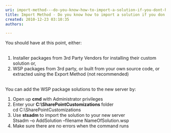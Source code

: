 ```yaml
---
uri: import-method---do-you-know-how-to-import-a-solution-if-you-dont-have-the-original-installer-optional
title: Import Method - Do you know how to import a solution if you don’t have the original installer? (optional)
created: 2010-12-23 03:10:35
authors:

---
```





<span class='intro'> You should have at this point, either&#58;<br>
<br>
1. Installer packages from 3rd Party Vendors for installing their custom solution or,<br>
2. WSP packages from 3rd party, or built from your own source code, or extracted using the Export Method (not recommended)<br>
<br>
You can add the WSP package solutions&#160;to the new server by&#58;
<ol>
    <li>Open up <b>cmd</b> with Administrator privileges</li>
    <li>Enter your <b>C&#58;\SharePointCustomizations </b>folder<br>
    <span class="ms-rteCustom-CodeArea">cd C&#58;\SharePointCustomizations</span> </li>
    <li>Use <b>stsadm</b> to import the solution to your new server<br>
    <span class="ms-rteCustom-CodeArea">Stsadm –o AddSolution –filename NameOfSolution.wsp</span> </li>
    <li>Make sure there are no errors when the command runs</li>
</ol>
 </span>




